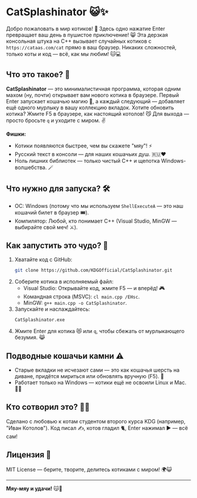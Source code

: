 # CatSplashinator 😺✨

Добро пожаловать в мир котиков! 🐾 Здесь одно нажатие Enter превращает ваш день в пушистое приключение! 😸 Эта дерзкая консольная штука на C++ вызывает случайных котиков с `https://cataas.com/cat` прямо в ваш браузер. Никаких сложностей, только коты и код — всё, как мы любим! 🐱💻

## Что это такое? 🤔
**CatSplashinator** — это минималистичная программа, которая одним махом (ну, почти) открывает вам нового котика в браузере. Первый Enter запускает кошачью магию 🌟, а каждый следующий — добавляет ещё одного мурлыку в вашу коллекцию вкладок. Хотите обновить котика? Жмите F5 в браузере, как настоящий котолов! 😼 Для выхода — просто бросьте `q` и уходите с миром. ✌️

**Фишки:**
- Котики появляются быстрее, чем вы скажете "мяу"! ⚡
- Русский текст в консоли — для наших кошачьих душ. 🇷🇺❤️
- Ноль лишних библиотек — только чистый C++ и щепотка Windows-волшебства. 🪄

## Что нужно для запуска? 🛠️
- ОС: Windows (потому что мы используем `ShellExecuteA` — это наш кошачий билет в браузер 🎟️).
- Компилятор: Любой, кто понимает C++ (Visual Studio, MinGW — выбирайте свой меч! ⚔️).

## Как запустить это чудо? 🚀
1. Хватайте код с GitHub:
   ```bash
   git clone https://github.com/KDGOfficial/CatSplashinator.git
   ```
2. Соберите котика в исполняемый файл:
   - Visual Studio: Открывайте код, жмите F5 — и вперёд! 🎮
   - Командная строка (MSVC): `cl main.cpp /EHsc`.
   - MinGW: `g++ main.cpp -o CatSplashinator`.
3. Запускайте и наслаждайтесь:
   ```bash
   CatSplashinator.exe
   ```
4. Жмите Enter для котика 😻 или `q`, чтобы сбежать от мурлыкающего безумия. 😹

## Подводные кошачьи камни ⚠️
- Старые вкладки не исчезают сами — это как кошачья шерсть на диване, придётся мириться или обновлять вручную (F5). 🧹
- Работает только на Windows — котики ещё не освоили Linux и Mac. 🐧🍎

## Кто сотворил это? 👨‍💻
Сделано с любовью к котам студентом второго курса KDG (например, "Иван Котолов"). Код писал ✍️, котов гладил 🐈, Enter нажимал ▶️ — всё сам!

## Лицензия 📜
MIT License — берите, творите, делитесь котиками с миром! 🌍😺

---

**Мяу-мяу и удачи!** 😽🎉
